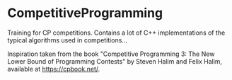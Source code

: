 # CompetitiveProgramming
Training for CP competitions. Contains a lot of C++ implementations of the typical algorithms used in competitions...

Inspiration taken from the book "Competitive Programming 3: The New Lower Bound of Programming Contests" by Steven Halim and Felix Halim, available at https://cpbook.net/.
